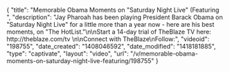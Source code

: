 {
    "title": "Memorable Obama Moments on \"Saturday Night Live\" (Featuring ",
    "description": "Jay Pharoah has been playing President Barack Obama on \"Saturday Night Live\" for a little more than a year now - here are his best moments, on \"The HotList.\"\n\nStart a 14-day trial of TheBlaze TV here: http:\/\/theblaze.com\/tv \n\nConnect with TheBlaze\nFollow:",
    "videoid": "198755",
    "date_created": "1408046592",
    "date_modified": "1418181885",
    "type": "captivate",
    "layout": "video",
    "url": "\/v\/memorable-obama-moments-on-saturday-night-live-featuring\/198755"
}
